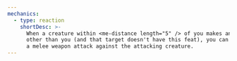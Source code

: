 ```yaml
---
mechanics:
  - type: reaction
    shortDesc: >-
      When a creature within <me-distance length="5" /> of you makes an attack against a target
      other than you (and that target doesn't have this feat), you can use your reaction to make
      a melee weapon attack against the attacking creature.
---
```

